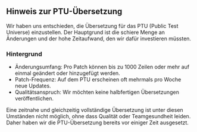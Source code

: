 ## Hinweis zur PTU-Übersetzung

Wir haben uns entschieden, die Übersetzung für das PTU (Public Test Universe) einzustellen.
Der Hauptgrund ist die schiere Menge an Änderungen und der hohe Zeitaufwand, den wir dafür investieren müssten.

### Hintergrund
- Änderungsumfang: Pro Patch können bis zu 1000 Zeilen oder mehr auf einmal geändert oder hinzugefügt werden.
- Patch-Frequenz: Auf dem PTU erscheinen oft mehrmals pro Woche neue Updates.
- Qualitätsanspruch: Wir möchten keine halbfertigen Übersetzungen veröffentlichen.

Eine zeitnahe und gleichzeitig vollständige Übersetzung ist unter diesen Umständen nicht möglich, ohne dass Qualität oder Teamgesundheit leiden. Daher haben wir die PTU-Übersetzung bereits vor einiger Zeit ausgesetzt.